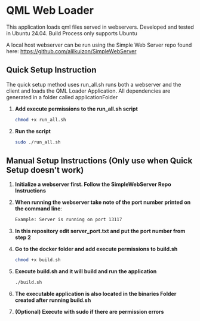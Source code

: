 
# QML Web Loader

This application loads qml files served in webservers. Developed and tested in Ubuntu 24.04. Build Process only supports Ubuntu 

A local host webserver can be run using the Simple Web Server repo found here:
https://github.com/alilkuizon/SimpleWebServer

## Quick Setup Instruction
The quick setup method uses run_all.sh runs both a webserver and the client and loads the QML Loader Application. All dependencies are generated in a folder called applicationFolder
1. **Add execute permissions to the run_all.sh script**

   ```bash
   chmod +x run_all.sh
2. **Run the script**
   
   ```bash
   sudo ./run_all.sh


## Manual Setup Instructions (Only use when Quick Setup doesn't work)

1. **Initialize a webserver first. Follow the SimpleWebServer Repo Instructions**
2. **When running the webserver take note of the port number printed on the command line**:

   ```bash
   Example: Server is running on port 13117

3. **In this repository edit server_port.txt and put the port number from step 2**
4. **Go to the docker folder and add execute permissions to build.sh**
    
    ```bash
   chmod +x build.sh
5. **Execute build.sh and it will build and run the application**

    ```bash
   ./build.sh
6. **The executable application is also located in the binaries Folder created after running build.sh**
7. **(Optional) Execute with sudo if there are permission errors**
